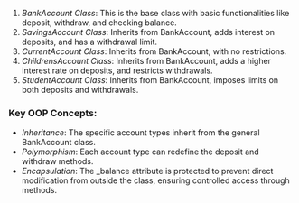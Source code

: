 1. *BankAccount Class*: This is the base class with basic functionalities like deposit, withdraw, and checking balance.
2. *SavingsAccount Class*: Inherits from BankAccount, adds interest on deposits, and has a withdrawal limit.
3. *CurrentAccount Class*: Inherits from BankAccount, with no restrictions.
4. *ChildrensAccount Class*: Inherits from BankAccount, adds a higher interest rate on deposits, and restricts withdrawals.
5. *StudentAccount Class*: Inherits from BankAccount, imposes limits on both deposits and withdrawals.

### Key OOP Concepts:
- *Inheritance*: The specific account types inherit from the general BankAccount class.
- *Polymorphism*: Each account type can redefine the deposit and withdraw methods.
- *Encapsulation*: The _balance attribute is protected to prevent direct modification from outside the class, ensuring controlled access through methods.
